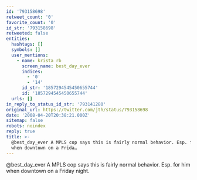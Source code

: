 ```yaml
---
id: '793158698'
retweet_count: '0'
favorite_count: '0'
id_str: '793158698'
retweeted: false
entities:
  hashtags: []
  symbols: []
  user_mentions:
    - name: krista rb
      screen_name: best_day_ever
      indices:
        - '0'
        - '14'
      id_str: '1857294545450655744'
      id: '1857294545450655744'
  urls: []
in_reply_to_status_id_str: '793141280'
original_url: https://twitter.com/jth/status/793158698
date: '2008-04-20T20:38:21.000Z'
sitemap: false
robots: noindex
reply: true
title: >-
  @best_day_ever A MPLS cop says this is fairly normal behavior. Esp. for him
  when downtown on a Frida…
---
```


@best_day_ever A MPLS cop says this is fairly normal behavior. Esp. for him when downtown on a Friday night.